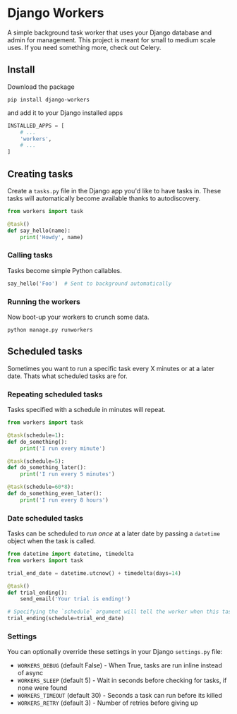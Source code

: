 # Django Workers

A simple background task worker that uses your Django database and admin for management. This
project is meant for small to medium scale uses. If you need something more, check out Celery.


## Install

Download the package

```
pip install django-workers
```

and add it to your Django installed apps

```python
INSTALLED_APPS = [
    # ...
    'workers',
    # ...
]
```

## Creating tasks

Create a `tasks.py` file in the Django app you'd like to have tasks in. These tasks will automatically
become available thanks to autodiscovery.

```python
from workers import task

@task()
def say_hello(name):
    print('Howdy', name)
```

### Calling tasks

Tasks become simple Python callables.

```python
say_hello('Foo')  # Sent to background automatically
```

### Running the workers

Now boot-up your workers to crunch some data.

```
python manage.py runworkers
```


## Scheduled tasks

Sometimes you want to run a specific task every X minutes or at a later date. Thats what scheduled 
tasks are for.

### Repeating scheduled tasks

Tasks specified with a schedule in minutes will repeat.

```python
from workers import task

@task(schedule=1):
def do_something():
    print('I run every minute')

@task(schedule=5):
def do_something_later():
    print('I run every 5 minutes')

@task(schedule=60*8):
def do_something_even_later():
    print('I run every 8 hours')
```

### Date scheduled tasks

Tasks can be scheduled to *run once* at a later date by passing a `datetime` object when the task
is called.

```python
from datetime import datetime, timedelta
from workers import task

trial_end_date = datetime.utcnow() + timedelta(days=14)

@task()
def trial_ending():
    send_email('Your trial is ending!')

# Specifying the `schedule` argument will tell the worker when this task should run
trial_ending(schedule=trial_end_date)
```

### Settings

You can optionally override these settings in your Django `settings.py` file:

- `WORKERS_DEBUG` (default False) - When True, tasks are run inline instead of async
- `WORKERS_SLEEP` (default 5) - Wait in seconds before checking for tasks, if none were found
- `WORKERS_TIMEOUT` (default 30) - Seconds a task can run before its killed
- `WORKERS_RETRY` (default 3) - Number of retries before giving up